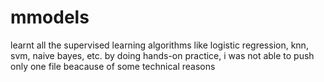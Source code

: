 # mmodels
learnt all the supervised learning algorithms like logistic regression, knn, svm, naive bayes, etc. by doing hands-on practice, i was not able to push only one file beacause of some technical reasons 
